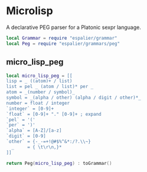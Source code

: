 # Microlisp


A declarative PEG parser for a Platonic sexpr language.

```lua
local Grammar = require "espalier/grammar"
local Peg = require "espalier/grammars/peg"
```
## micro_lisp_peg

```lua
local micro_lisp_peg = [[
lisp = _ ((atom)+ / list)
list = pel _ (atom / list)* per _
atom = _(number / symbol)_
symbol = _(alpha / other) (alpha / digit / other)*_
number = float / integer
`integer` = [0-9]+
`float` = [0-9]+ "." [0-9]+ ; expand
`pel` = '('
`per` = ')'
`alpha` = [A-Z]/[a-z]
`digit` = [0-9]
`other` = {-_-=+!@#$%^&*:/?.\\~}
  _     = { \t\r\n,}*
]]
```
```lua
return Peg(micro_lisp_peg) : toGrammar()
```
